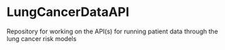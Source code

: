 # LungCancerDataAPI
Repository for working on the API(s) for running patient data through the lung cancer risk models

